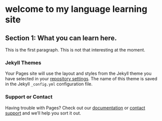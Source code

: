 <h1>welcome to my language learning site</h1>
<h2>Section 1: What you can learn here. </h2> 
<p>This is the first paragraph. This is not that interesting at the moment. </p>








### Jekyll Themes

Your Pages site will use the layout and styles from the Jekyll theme you have selected in your [repository settings](https://github.com/jaypegs1/website/settings). The name of this theme is saved in the Jekyll `_config.yml` configuration file.

### Support or Contact

Having trouble with Pages? Check out our [documentation](https://help.github.com/categories/github-pages-basics/) or [contact support](https://github.com/contact) and we’ll help you sort it out.
